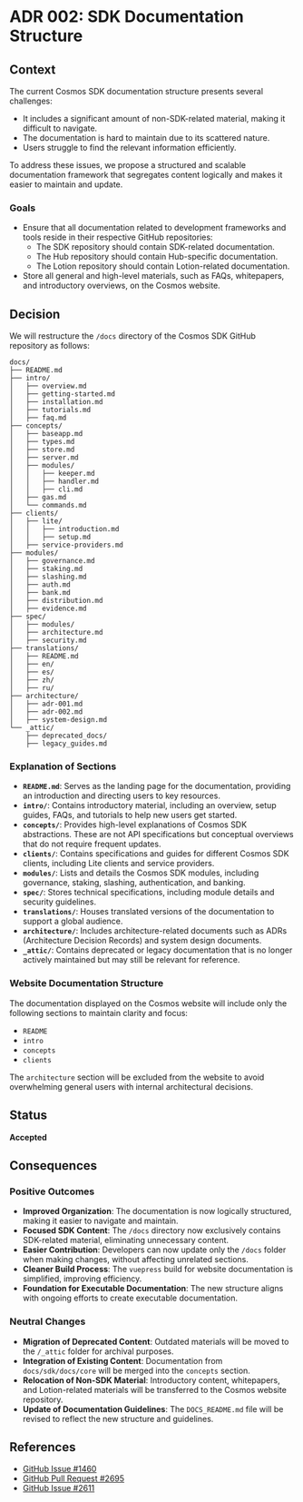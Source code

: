 # ADR 002: SDK Documentation Structure

## Context

The current Cosmos SDK documentation structure presents several challenges:

- It includes a significant amount of non-SDK-related material, making it difficult to navigate.
- The documentation is hard to maintain due to its scattered nature.
- Users struggle to find the relevant information efficiently.

To address these issues, we propose a structured and scalable documentation framework that segregates content logically and makes it easier to maintain and update.

### Goals

- Ensure that all documentation related to development frameworks and tools reside in their respective GitHub repositories:
  - The SDK repository should contain SDK-related documentation.
  - The Hub repository should contain Hub-specific documentation.
  - The Lotion repository should contain Lotion-related documentation.
- Store all general and high-level materials, such as FAQs, whitepapers, and introductory overviews, on the Cosmos website.

## Decision

We will restructure the `/docs` directory of the Cosmos SDK GitHub repository as follows:

```plaintext
docs/
├── README.md
├── intro/
│   ├── overview.md
│   ├── getting-started.md
│   ├── installation.md
│   ├── tutorials.md
│   ├── faq.md
├── concepts/
│   ├── baseapp.md
│   ├── types.md
│   ├── store.md
│   ├── server.md
│   ├── modules/
│   │   ├── keeper.md
│   │   ├── handler.md
│   │   ├── cli.md
│   ├── gas.md
│   └── commands.md
├── clients/
│   ├── lite/
│   │   ├── introduction.md
│   │   ├── setup.md
│   ├── service-providers.md
├── modules/
│   ├── governance.md
│   ├── staking.md
│   ├── slashing.md
│   ├── auth.md
│   ├── bank.md
│   ├── distribution.md
│   ├── evidence.md
├── spec/
│   ├── modules/
│   ├── architecture.md
│   ├── security.md
├── translations/
│   ├── README.md
│   ├── en/
│   ├── es/
│   ├── zh/
│   ├── ru/
├── architecture/
│   ├── adr-001.md
│   ├── adr-002.md
│   ├── system-design.md
└── _attic/
    ├── deprecated_docs/
    ├── legacy_guides.md
```

### Explanation of Sections

- **`README.md`**: Serves as the landing page for the documentation, providing an introduction and directing users to key resources.
- **`intro/`**: Contains introductory material, including an overview, setup guides, FAQs, and tutorials to help new users get started.
- **`concepts/`**: Provides high-level explanations of Cosmos SDK abstractions. These are not API specifications but conceptual overviews that do not require frequent updates.
- **`clients/`**: Contains specifications and guides for different Cosmos SDK clients, including Lite clients and service providers.
- **`modules/`**: Lists and details the Cosmos SDK modules, including governance, staking, slashing, authentication, and banking.
- **`spec/`**: Stores technical specifications, including module details and security guidelines.
- **`translations/`**: Houses translated versions of the documentation to support a global audience.
- **`architecture/`**: Includes architecture-related documents such as ADRs (Architecture Decision Records) and system design documents.
- **`_attic/`**: Contains deprecated or legacy documentation that is no longer actively maintained but may still be relevant for reference.

### Website Documentation Structure

The documentation displayed on the Cosmos website will include only the following sections to maintain clarity and focus:

- `README`
- `intro`
- `concepts`
- `clients`

The `architecture` section will be excluded from the website to avoid overwhelming general users with internal architectural decisions.

## Status

**Accepted**

## Consequences

### Positive Outcomes

- **Improved Organization**: The documentation is now logically structured, making it easier to navigate and maintain.
- **Focused SDK Content**: The `/docs` directory now exclusively contains SDK-related material, eliminating unnecessary content.
- **Easier Contribution**: Developers can now update only the `/docs` folder when making changes, without affecting unrelated sections.
- **Cleaner Build Process**: The `vuepress` build for website documentation is simplified, improving efficiency.
- **Foundation for Executable Documentation**: The new structure aligns with ongoing efforts to create executable documentation.

### Neutral Changes

- **Migration of Deprecated Content**: Outdated materials will be moved to the `/_attic` folder for archival purposes.
- **Integration of Existing Content**: Documentation from `docs/sdk/docs/core` will be merged into the `concepts` section.
- **Relocation of Non-SDK Material**: Introductory content, whitepapers, and Lotion-related materials will be transferred to the Cosmos website repository.
- **Update of Documentation Guidelines**: The `DOCS_README.md` file will be revised to reflect the new structure and guidelines.

## References

- [GitHub Issue #1460](https://github.com/cosmos/cosmos-sdk/issues/1460)
- [GitHub Pull Request #2695](https://github.com/cosmos/cosmos-sdk/pull/2695)
- [GitHub Issue #2611](https://github.com/cosmos/cosmos-sdk/issues/2611)

